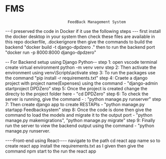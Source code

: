 # FMS
                                FeedBack Management System


---I preserved the code in Docker if it use the following steps ---
first install the docker desktop in your system
then check these files are available in this repo dockerfile, .dockerignore 
then give the commands to build the backend "docker build -t django-dpdzero ."
then to run the backend port "docker run -p 8000:8000 django-dpdzero"


-- For Backend setup using Django Python--
step 1: open vscode terminal create virtual environment python -m venv venv
step 2: Then activate the environment using venv\Scripts\activate
step 3: To run the packages use the command "pip install -r requirements.txt"
step 4: Craete a django project with project name(Expenses) using the command - "django-admin startproject DPDZero"
step 5: Once the project is created change the directy to the project folder here -  "cd DPDZero"
step 6: To check the server is running, give the command - : "python manage.py runserver"
step 7: Then create django app to create RESTAPIs - "python manage.py startapp Feedbacksystem"
step 8: Once the code is done then give the command to load the models and migrate it to the output port - "python manage.py makemigrations", "python manage.py migrate"
step 9: Finally run the server to view the backend output using the command - "python manage.py runserver.

----Front-end using React----
navigate to the path cd react app name
so to create react app install the requirements.txt as I given 
then give the command npm start to the run the react app